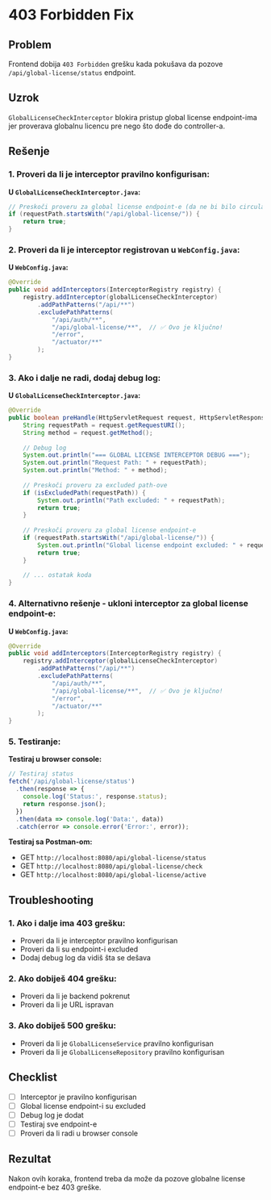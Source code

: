 # 403 Forbidden Fix

## Problem
Frontend dobija `403 Forbidden` grešku kada pokušava da pozove `/api/global-license/status` endpoint.

## Uzrok
`GlobalLicenseCheckInterceptor` blokira pristup global license endpoint-ima jer proverava globalnu licencu pre nego što dođe do controller-a.

## Rešenje

### 1. **Proveri da li je interceptor pravilno konfigurisan:**

**U `GlobalLicenseCheckInterceptor.java`:**
```java
// Preskoči proveru za global license endpoint-e (da ne bi bilo circular dependency)
if (requestPath.startsWith("/api/global-license/")) {
    return true;
}
```

### 2. **Proveri da li je interceptor registrovan u `WebConfig.java`:**

**U `WebConfig.java`:**
```java
@Override
public void addInterceptors(InterceptorRegistry registry) {
    registry.addInterceptor(globalLicenseCheckInterceptor)
        .addPathPatterns("/api/**")
        .excludePathPatterns(
            "/api/auth/**",
            "/api/global-license/**",  // ✅ Ovo je ključno!
            "/error",
            "/actuator/**"
        );
}
```

### 3. **Ako i dalje ne radi, dodaj debug log:**

**U `GlobalLicenseCheckInterceptor.java`:**
```java
@Override
public boolean preHandle(HttpServletRequest request, HttpServletResponse response, Object handler) throws Exception {
    String requestPath = request.getRequestURI();
    String method = request.getMethod();
    
    // Debug log
    System.out.println("=== GLOBAL LICENSE INTERCEPTOR DEBUG ===");
    System.out.println("Request Path: " + requestPath);
    System.out.println("Method: " + method);
    
    // Preskoči proveru za excluded path-ove
    if (isExcludedPath(requestPath)) {
        System.out.println("Path excluded: " + requestPath);
        return true;
    }
    
    // Preskoči proveru za global license endpoint-e
    if (requestPath.startsWith("/api/global-license/")) {
        System.out.println("Global license endpoint excluded: " + requestPath);
        return true;
    }
    
    // ... ostatak koda
}
```

### 4. **Alternativno rešenje - ukloni interceptor za global license endpoint-e:**

**U `WebConfig.java`:**
```java
@Override
public void addInterceptors(InterceptorRegistry registry) {
    registry.addInterceptor(globalLicenseCheckInterceptor)
        .addPathPatterns("/api/**")
        .excludePathPatterns(
            "/api/auth/**",
            "/api/global-license/**",  // ✅ Ovo je ključno!
            "/error",
            "/actuator/**"
        );
}
```

### 5. **Testiranje:**

**Testiraj u browser console:**
```javascript
// Testiraj status
fetch('/api/global-license/status')
  .then(response => {
    console.log('Status:', response.status);
    return response.json();
  })
  .then(data => console.log('Data:', data))
  .catch(error => console.error('Error:', error));
```

**Testiraj sa Postman-om:**
- GET `http://localhost:8080/api/global-license/status`
- GET `http://localhost:8080/api/global-license/check`
- GET `http://localhost:8080/api/global-license/active`

## Troubleshooting

### 1. **Ako i dalje ima 403 grešku:**
- Proveri da li je interceptor pravilno konfigurisan
- Proveri da li su endpoint-i excluded
- Dodaj debug log da vidiš šta se dešava

### 2. **Ako dobiješ 404 grešku:**
- Proveri da li je backend pokrenut
- Proveri da li je URL ispravan

### 3. **Ako dobiješ 500 grešku:**
- Proveri da li je `GlobalLicenseService` pravilno konfigurisan
- Proveri da li je `GlobalLicenseRepository` pravilno konfigurisan

## Checklist

- [ ] Interceptor je pravilno konfigurisan
- [ ] Global license endpoint-i su excluded
- [ ] Debug log je dodat
- [ ] Testiraj sve endpoint-e
- [ ] Proveri da li radi u browser console

## Rezultat

Nakon ovih koraka, frontend treba da može da pozove globalne license endpoint-e bez 403 greške.
